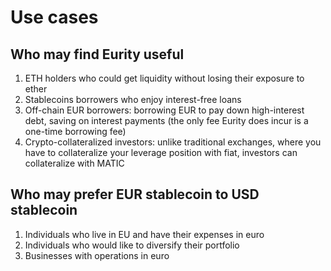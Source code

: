 # Use cases

## Who may find Eurity useful

1. ETH holders who could get liquidity without losing their exposure to ether
2. Stablecoins borrowers who enjoy interest-free loans
3. Off-chain EUR borrowers: borrowing EUR to pay down high-interest debt, saving on interest payments (the only fee Eurity does incur is a one-time borrowing fee)
4. Crypto-collateralized investors: unlike traditional exchanges, where you have to collateralize your leverage position with fiat, investors can collateralize with MATIC

## Who may prefer EUR stablecoin to USD stablecoin

1. Individuals who live in EU and have their expenses in euro
2. Individuals who would like to diversify their portfolio
3. Businesses with operations in euro
